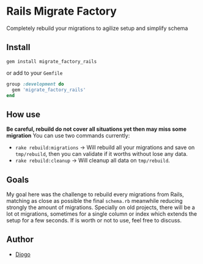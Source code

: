 # Rails Migrate Factory
Completely rebuild your migrations to agilize setup and simplify schema

## Install

`gem install migrate_factory_rails`

or add to your `Gemfile`

```ruby
group :development do
  gem 'migrate_factory_rails'
end
```

## How use

**Be careful, rebuild do not cover all situations yet then may miss some migration**
You can use two commands currently:

- `rake rebuild:migrations` -> Will rebuild all your migrations and save on `tmp/rebuild`, then you can validate if it worths without lose any data.
- `rake rebuild:cleanup`    -> Will cleanup all data on `tmp/rebuild`.

## Goals

My goal here was the challenge to rebuild every migrations from Rails, matching as close as possible the final `schema.rb` meanwhile reducing strongly the amount of migrations. Specially on old projects, there will be a lot ot migrations, sometimes for a single column or index which extends the setup for a few seconds. If is worth or not to use, feel free to discuss.

## Author

* [Diogo](https://github.com/dfop02)
